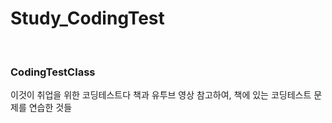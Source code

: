 # Study_CodingTest

</br>

### CodingTestClass

이것이 취업을 위한 코딩테스트다 책과 유투브 영상 참고하여, 책에 있는 코딩테스트 문제를 연습한 것들 
